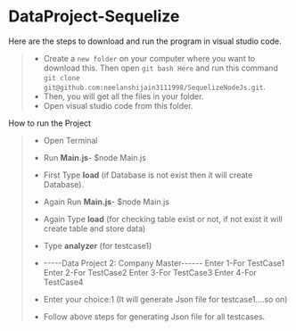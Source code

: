 # DataProject-Sequelize


Here are the steps to download and run the program in visual studio code.

> - Create a `new folder` on your computer where you want to download this. Then open `git bash Here` and run this command
>   `git clone git@github.com:neelanshijain3111998/SequelizeNodeJs.git`.
> - Then, you will get all the files in your folder.
> - Open visual studio code from this folder.

How to run the Project

> - Open Terminal
> - Run **Main.js**- $node Main.js 
> 
> - First Type **load** (if Database is not exist then it will create Database).
> - Again Run **Main.js**- $node Main.js 
> - Again Type **load** (for checking table exist or not, if not exist it will create table and store data)
> 
> - Type **analyzer** (for testcase1)     
> -   -----Data Project 2: Company Master------
>    Enter 1-For TestCase1 
>    Enter 2-For TestCase2 
>    Enter 3-For TestCase3 
>    Enter 4-For TestCase4 
> - Enter your choice:1 (It will generate Json file for testcase1....so on)
> - Follow above steps for generating Json file for all testcases.
